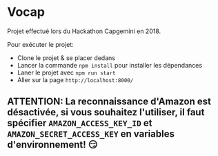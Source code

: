 # Vocap

Projet effectué lors du Hackathon Capgemini en 2018.

Pour exécuter le projet:
- Clone le projet & se placer dedans
- Lancer la commande `npm install` pour installer les dépendances
- Laner le projet avec `npm run start`
- Aller sur la page `http://localhost:8000/`

## ATTENTION: La reconnaissance d'Amazon est désactivée, si vous souhaitez l'utiliser, il faut spécifier `AMAZON_ACCESS_KEY_ID` et `AMAZON_SECRET_ACCESS_KEY` en variables d'environnement! 😏  
